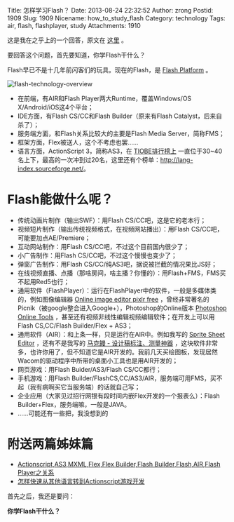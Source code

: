 Title: 怎样学习Flash？
Date: 2013-08-24 22:32:52
Author: zrong
Postid: 1909
Slug: 1909
Nicename: how_to_study_flash
Category: technology
Tags: air, flash, flashplayer, study
Attachments: 1910

这是我在之乎上的一个回答，原文在 [这里][1] 。

要回答这个问题，首先要知道，你学Flash干什么？

Flash早已不是十几年前闪客们的玩具。现在的Flash，是 [Flash Platform][2] 。<!--more-->

![flash-technology-overview][51]

-   在前端，有AIR和Flash Player两大Runtime，覆盖Windows/OS X/Android/iOS这4个平台；
-   IDE方面，有Flash CS/CC和Flash Builder（原来有Flash Catalyst，后来自杀了）；
-   服务端方面，和Flash关系比较大的主要是Flash Media Server，简称FMS；
-   框架方面，Flex被送人，这个不考虑也罢……
-   语言方面，ActionScript 3，简称AS3，在 [TIOBE排行榜上][3] 一直位于30~40名上下，最高的一次冲到过20名，这里还有个榜单：<http://lang-index.sourceforge.net/>。

# Flash能做什么呢？

-   传统动画片制作（输出SWF）：用Flash CS/CC吧，这是它的老本行；
-   视频短片制作（输出传统视频格式，在视频网站播出）：用Flash
    CS/CC吧，可能要加点AE/Premiere；
-   互动网站制作：用Flash CS/CC吧，不过这个目前国内很少了；
-   小广告制作：用Flash CS/CC吧，不过这个慢慢也变少了；
-   弹窗广告制作：用Flash CS/CC/纯AS3吧，据说被拦截的情况果比JS好；
-   在线视频直播、点播（那啥房间，啥主播？你懂的）：用Flash+FMS，FMS买不起用Red5也行；
-   通用软件（FlashPlayer）：运行在FlashPlayer中的软件，一般是多媒体类的，例如图像编辑器 [Online image editor pixlr free][4] ，曾经非常著名的 Picnik（被google整合进入Google+），Photoshop的Online版本 [Photoshop Online Tools][5] ，甚至还有视频非线性编辑视频编辑软件；在开发上可以用Flash CS,CC/Flash Builder/Flex + AS3；
-   通用软件（AIR）：和上条一样，只是运行在AIR中。例如我写的 [Sprite Sheet Editor][6] ，还有不是我写的 [马克鳗 - 设计稿标注、测量神器][7] ，这块软件非常多，也许你用了，但不知道它是AIR开发的。我前几天买绘图板，发现居然Wacom的驱动程序中所带的桌面小工具也是用AIR开发的；
-   网页游戏：用Flash Buider/AS3/Flash CS/CC都行；
-   手机游戏：用Flash Builder/FlashCS,CC/AS3/AIR，服务端可用FMS，买不起（我有病啊买它当服务端）的话就自己写；
-   企业应用（大家见过招行网银有段时间内嵌Flex开发的一个报表么）：Flash Builder+Flex，服务端嘛，一般是JAVA。
-   ……可能还有一些把，我没想到的

# 附送两篇姊妹篇

-   [Actionscript,AS3,MXML,Flex,Flex Builder,Flash Builder,Flash,AIR,Flash Player之关系][8]
-   [怎样快速从其他语言转到Actionscript游戏开发][9]

首先之后，我还是要问：

**你学Flash干什么？**

[1]: http://www.zhihu.com/question/20626225/answer/18537470
[2]: http://www.adobe.com/devnet/flashplatform.html
[3]: http://www.tiobe.com/index.php/content/paperinfo/tpci/index.html
[4]: http://pixlr.com/express/
[5]: http://www.photoshop.com/tools
[6]: http://zengrong.net/sprite_sheet_editor
[7]: http://www.getmarkman.com/
[8]: http://zengrong.net/post/1295.htm
[9]: http://zengrong.net/post/1471.htm
[51]: /wp-content/uploads/2013/08/flash-technology-overview.jpg
